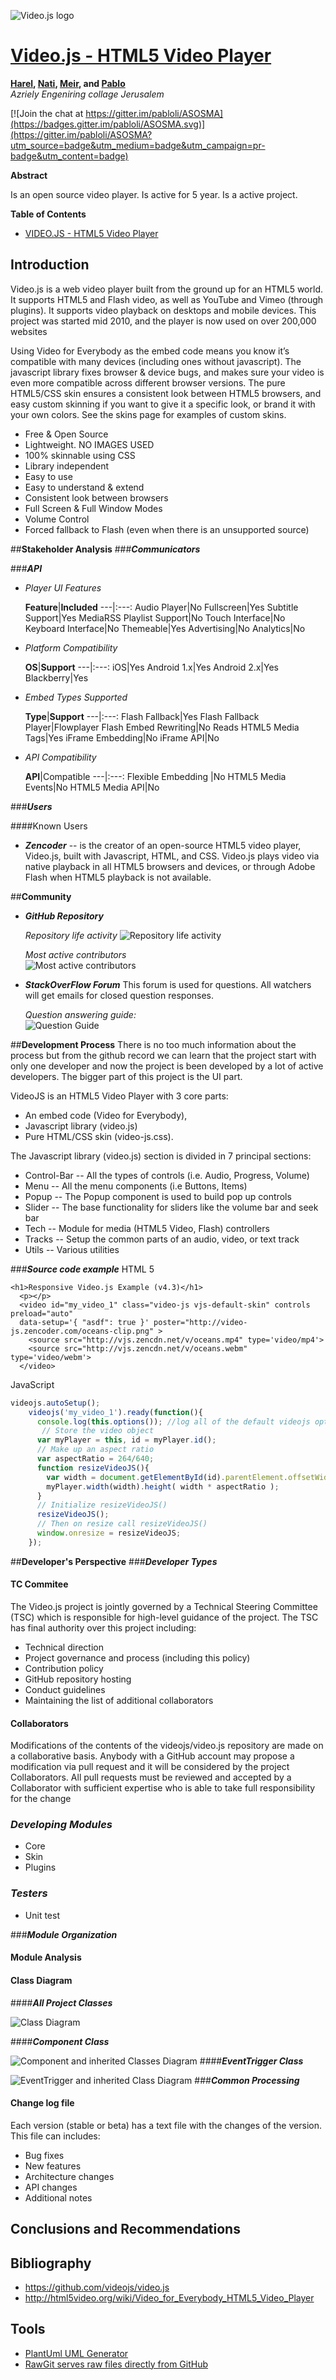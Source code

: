 
<!-- -->
<!-- -->
<!-- -->
<!-- -->

![Video.js logo](http://videojs.com/img/logo.png)
# [Video.js - HTML5 Video Player](http://videojs.com)

<!-- -->

**[Harel](https://github.com/harella1), [Nati](https://github.com/natiohayun), [Meir](https://github.com/mwindowshz), and [Pablo](https://github.com/pabloli)**<br/>
*Azriely Engeniring collage Jerusalem*

[![Join the chat at https://gitter.im/pabloli/ASOSMA](https://badges.gitter.im/pabloli/ASOSMA.svg)](https://gitter.im/pabloli/ASOSMA?utm_source=badge&utm_medium=badge&utm_campaign=pr-badge&utm_content=badge)

**Abstract**

Is an open source video player.
Is active for 5 year.
Is a active project.

**Table of Contents**

* [VIDEO.JS - HTML5 Video Player]()

##	Introduction
Video.js is a web video player built from the ground up for an HTML5 world. It supports HTML5 and Flash video, as well as YouTube and Vimeo (through plugins). It supports video playback on desktops and mobile devices. This project was started mid 2010, and the player is now used on over 200,000 websites

Using Video for Everybody as the embed code means you know it’s compatible with many devices (including ones without javascript).
The javascript library fixes browser & device bugs, and makes sure your video is even more compatible across different browser versions.
The pure HTML5/CSS skin ensures a consistent look between HTML5 browsers, and easy custom skinning if you want to give it a specific look, or brand it with your own colors. See the skins page for examples of custom skins.

 
 - Free & Open Source
 - Lightweight. NO IMAGES USED
 - 100% skinnable using CSS
 - Library independent
 - Easy to use
 - Easy to understand & extend
 - Consistent look between browsers
 - Full Screen & Full Window Modes
 - Volume Control
 - Forced fallback to Flash (even when there is an unsupported source)

##**Stakeholder Analysis**
###***Communicators***

###***API***
 - *Player UI Features*
  
	**Feature**|**Included**
---|:---:
Audio Player|No
Fullscreen|Yes
Subtitle Support|Yes
MediaRSS Playlist Support|No
Touch Interface|No
Keyboard Interface|No
Themeable|Yes
Advertising|No
Analytics|No

 - *Platform Compatibility*

	**OS**|**Support**
---|:---:
iOS|Yes
Android 1.x|Yes
Android 2.x|Yes
Blackberry|Yes

 - *Embed Types Supported*

	**Type**|**Support**
---|:---:
Flash Fallback|Yes
Flash Fallback Player|Flowplayer
Flash Embed Rewriting|No
Reads HTML5 Media Tags|Yes
iFrame Embedding|No
iFrame API|No

 -  *API Compatibility*

	**API**|Compatible
---|:---:
Flexible Embedding	|No
HTML5 Media Events|No
HTML5 Media API|No

###***Users***

####Known Users
 - ***Zencoder*** -- is the creator of an open-source HTML5 video player, Video.js, built with Javascript, HTML, and CSS. Video.js plays video via native playback in all HTML5 browsers and devices, or through Adobe Flash when HTML5 playback is not available. 

##**Community**
- ***GitHub Repository***

	*Repository life activity*
	![Repository life activity](CommitFreq.png)

	*Most active contributors*                                             
	![Most active contributors](MostCommiters.png)
- ***StackOverFlow Forum***
 This forum is used for questions. All watchers will get emails for closed question responses.
	
	*Question answering guide:*                                       
![Question Guide](QuestionFlowChart.png)

##**Development Process**
There is no too much information about the process but from the github record we can learn that the project start with only one developer  and now the project is been developed by a lot of active developers.
The bigger part of this project is the UI part.

VideoJS is an HTML5 Video Player with 3 core parts:

 - An embed code (Video for Everybody),
 - Javascript library (video.js)
 - Pure HTML/CSS skin (video-js.css).

The Javascript library (video.js) section is divided in 7 principal sections:
 - Control-Bar -- All the types of controls (i.e. Audio, Progress, Volume)
 - Menu -- All the menu components (i.e Buttons, Items)
 - Popup -- The Popup component is used to build pop up controls
 - Slider -- The base functionality for sliders like the volume bar and seek bar
 - Tech -- Module for media (HTML5 Video, Flash) controllers
 - Tracks -- Setup the common parts of an audio, video, or text track
 - Utils -- Various utilities

###***Source code example***
HTML 5
```
<h1>Responsive Video.js Example (v4.3)</h1>
  <p></p>
  <video id="my_video_1" class="video-js vjs-default-skin" controls preload="auto" 
  data-setup='{ "asdf": true }' poster="http://video-js.zencoder.com/oceans-clip.png" >
    <source src="http://vjs.zencdn.net/v/oceans.mp4" type='video/mp4'>
    <source src="http://vjs.zencdn.net/v/oceans.webm" type='video/webm'>
  </video>
``` 
JavaScript
```javascript
videojs.autoSetup();
    videojs('my_video_1').ready(function(){
      console.log(this.options()); //log all of the default videojs options
       // Store the video object
      var myPlayer = this, id = myPlayer.id();
      // Make up an aspect ratio
      var aspectRatio = 264/640; 
      function resizeVideoJS(){
        var width = document.getElementById(id).parentElement.offsetWidth;
        myPlayer.width(width).height( width * aspectRatio );
      }
      // Initialize resizeVideoJS()
      resizeVideoJS();
      // Then on resize call resizeVideoJS()
      window.onresize = resizeVideoJS; 
    });
```
##**Developer's Perspective**
###***Developer Types***
#### TC Commitee
The Video.js project is jointly governed by a Technical Steering Committee (TSC) which is responsible for high-level guidance of the project.
The TSC has final authority over this project including:

 - Technical direction
 - Project governance and process (including this policy)
 - Contribution policy
 - GitHub repository hosting
 - Conduct guidelines
 - Maintaining the list of additional collaborators

#### Collaborators
Modifications of the contents of the videojs/video.js repository are made on a collaborative basis. Anybody with a GitHub account may propose a modification via pull request and it will be considered by the project Collaborators. All pull requests must be reviewed and accepted by a Collaborator with sufficient expertise who is able to take full responsibility for the change
	
### ***Developing Modules***
- Core
- Skin
- Plugins

### ***Testers***
- Unit test

###***Module Organization***
#### Module Analysis

####  Class Diagram
####***All Project Classes***

![Class Diagram](https://rawgit.com/pabloli/ASOSMA/master/VideoJs/VideoJs.png)

####***Component Class***

![Component and inherited Classes Diagram](https://rawgit.com/pabloli/ASOSMA/master/VideoJs/ComponentClass.svg)
####***EventTrigger Class***

![EventTrigger and inherited Class Diagram](https://rawgit.com/pabloli/ASOSMA/master/VideoJs/EventTriggerClass.svg)
###***Common Processing***
#### Change log file
Each version (stable or beta) has a text file with the changes of the version.
This file can includes:

 - Bug fixes
 - New features
 - Architecture changes
 - API changes
 - Additional notes

##  Conclusions and Recommendations
##  Bibliography
* https://github.com/videojs/video.js
* http://html5video.org/wiki/Video_for_Everybody_HTML5_Video_Player

## Tools 
* [PlantUml UML Generator](http://plantuml.com/)
* [RawGit serves raw files directly from GitHub](http://rawgit.com/)
